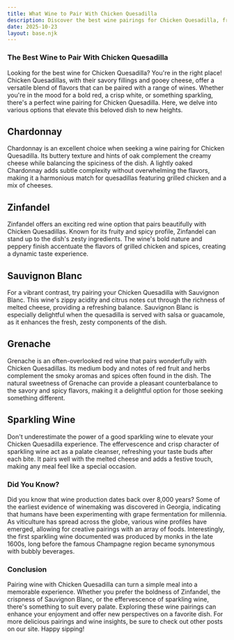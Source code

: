 ```yaml
---
title: What Wine to Pair With Chicken Quesadilla
description: Discover the best wine pairings for Chicken Quesadilla, from bold reds to crisp whites.
date: 2025-10-23
layout: base.njk
---
```


### The Best Wine to Pair With Chicken Quesadilla

Looking for the best wine for Chicken Quesadilla? You're in the right place! Chicken Quesadillas, with their savory fillings and gooey cheese, offer a versatile blend of flavors that can be paired with a range of wines. Whether you're in the mood for a bold red, a crisp white, or something sparkling, there's a perfect wine pairing for Chicken Quesadilla. Here, we delve into various options that elevate this beloved dish to new heights.

## Chardonnay

Chardonnay is an excellent choice when seeking a wine pairing for Chicken Quesadilla. Its buttery texture and hints of oak complement the creamy cheese while balancing the spiciness of the dish. A lightly oaked Chardonnay adds subtle complexity without overwhelming the flavors, making it a harmonious match for quesadillas featuring grilled chicken and a mix of cheeses.

## Zinfandel

Zinfandel offers an exciting red wine option that pairs beautifully with Chicken Quesadillas. Known for its fruity and spicy profile, Zinfandel can stand up to the dish's zesty ingredients. The wine's bold nature and peppery finish accentuate the flavors of grilled chicken and spices, creating a dynamic taste experience.

## Sauvignon Blanc

For a vibrant contrast, try pairing your Chicken Quesadilla with Sauvignon Blanc. This wine's zippy acidity and citrus notes cut through the richness of melted cheese, providing a refreshing balance. Sauvignon Blanc is especially delightful when the quesadilla is served with salsa or guacamole, as it enhances the fresh, zesty components of the dish.

## Grenache

Grenache is an often-overlooked red wine that pairs wonderfully with Chicken Quesadillas. Its medium body and notes of red fruit and herbs complement the smoky aromas and spices often found in the dish. The natural sweetness of Grenache can provide a pleasant counterbalance to the savory and spicy flavors, making it a delightful option for those seeking something different.

## Sparkling Wine

Don't underestimate the power of a good sparkling wine to elevate your Chicken Quesadilla experience. The effervescence and crisp character of sparkling wine act as a palate cleanser, refreshing your taste buds after each bite. It pairs well with the melted cheese and adds a festive touch, making any meal feel like a special occasion.

### Did You Know?

Did you know that wine production dates back over 8,000 years? Some of the earliest evidence of winemaking was discovered in Georgia, indicating that humans have been experimenting with grape fermentation for millennia. As viticulture has spread across the globe, various wine profiles have emerged, allowing for creative pairings with an array of foods. Interestingly, the first sparkling wine documented was produced by monks in the late 1600s, long before the famous Champagne region became synonymous with bubbly beverages.

### Conclusion

Pairing wine with Chicken Quesadilla can turn a simple meal into a memorable experience. Whether you prefer the boldness of Zinfandel, the crispness of Sauvignon Blanc, or the effervescence of sparkling wine, there's something to suit every palate. Exploring these wine pairings can enhance your enjoyment and offer new perspectives on a favorite dish. For more delicious pairings and wine insights, be sure to check out other posts on our site. Happy sipping!